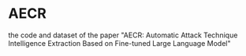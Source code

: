 # AECR
the code and dataset of the paper "AECR: Automatic Attack Technique Intelligence Extraction Based on Fine-tuned Large Language Model"
